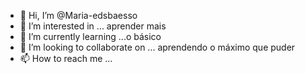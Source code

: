 - 👋 Hi, I’m @Maria-edsbaesso
- 👀 I’m interested in ... aprender mais 
- 🌱 I’m currently learning ...o básico 
- 💞️ I’m looking to collaborate on ... aprendendo o máximo que puder
- 📫 How to reach me ...

<!---
Maria-edsbaesso/Maria-edsbaesso is a ✨ special ✨ repository because its `README.md` (this file) appears on your GitHub profile.
You can click the Preview link to take a look at your changes.
--->
